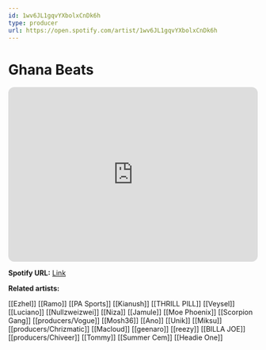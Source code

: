 ```yaml
---
id: 1wv6JL1gqvYXbolxCnDk6h
type: producer
url: https://open.spotify.com/artist/1wv6JL1gqvYXbolxCnDk6h
---
```

# Ghana Beats

<iframe style="border-radius:12px" src="https://open.spotify.com/embed/artist/1wv6JL1gqvYXbolxCnDk6h" width="100%" height="352" frameBorder="0" allowfullscreen="" allow="autoplay; clipboard-write; encrypted-media; fullscreen; picture-in-picture" loading="lazy"></iframe>

**Spotify URL:** [Link](https://open.spotify.com/artist/1wv6JL1gqvYXbolxCnDk6h)

**Related artists:**

[[Ezhel]]
[[Ramo]]
[[PA Sports]]
[[Kianush]]
[[THRILL PILL]]
[[Veysel]]
[[Luciano]]
[[Nullzweizwei]]
[[Niza]]
[[Jamule]]
[[Moe Phoenix]]
[[Scorpion Gang]]
[[producers/Vogue]]
[[Mosh36]]
[[Ano]]
[[Unik]]
[[Miksu]]
[[producers/Chrizmatic]]
[[Macloud]]
[[geenaro]]
[[reezy]]
[[BILLA JOE]]
[[producers/Chiveer]]
[[Tommy]]
[[Summer Cem]]
[[Headie One]]
